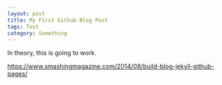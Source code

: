 ```yaml
---
layout: post
title: My First Github Blog Post
tags: Test
category: Something
---
```


In theory, this is going to work.

https://www.smashingmagazine.com/2014/08/build-blog-jekyll-github-pages/
